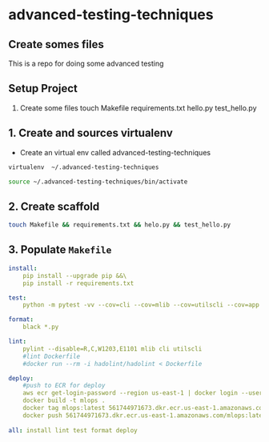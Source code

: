 # advanced-testing-techniques

## Create somes files
This is a repo for doing some advanced testing

## Setup Project
1. Create some files
	touch Makefile requirements.txt hello.py test_hello.py

## 1. Create and sources virtualenv
* Create an virtual env called advanced-testing-techniques
````bash
virtualenv  ~/.advanced-testing-techniques 

source ~/.advanced-testing-techniques/bin/activate
````
## 2. Create scaffold

```bash
touch Makefile && requirements.txt && helo.py && test_hello.py
```

## 3. Populate ``Makefile``
````yaml
install:
    pip install --upgrade pip &&\
    pip install -r requirements.txt

test:
    python -m pytest -vv --cov=cli --cov=mlib --cov=utilscli --cov=app test_mlib.py

format:
    black *.py

lint:
    pylint --disable=R,C,W1203,E1101 mlib cli utilscli
    #lint Dockerfile
    #docker run --rm -i hadolint/hadolint < Dockerfile

deploy:
    #push to ECR for deploy
    aws ecr get-login-password --region us-east-1 | docker login --username AWS --password-stdin 561744971673.dkr.ecr.us-east-1.amazonaws.com
    docker build -t mlops .
    docker tag mlops:latest 561744971673.dkr.ecr.us-east-1.amazonaws.com/mlops:latest
    docker push 561744971673.dkr.ecr.us-east-1.amazonaws.com/mlops:latest
	
all: install lint test format deploy
````